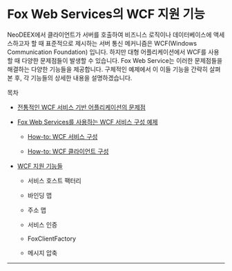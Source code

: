 # Fox Web Services의 WCF 지원 기능

NeoDEEX에서 클라이언트가 서버를 호출하여 비즈니스 로직이나 데이터베이스에 액세스하고자 할 때 표준적으로 제시하는 서버 통신 메커니즘은 WCF(Windows Communication Foundation) 입니다. 하지만 대형 어플리케이션에서 WCF를 사용할 때 다양한 문제점들이 발생할 수 있습니다. Fox Web Service는 이러한 문제점들을 해결하는 다양한 기능들을 제공합니다. 구체적인 예제에서 이 이들 기능을 간략히 살펴 본 후, 각 기능들의 상세한 내용을 설명하겠습니다.

목차

* [전통적인 WCF 서비스 기반 어플리케이션의 문제점](problems.md)

* [Fox Web Services를 사용하는 WCF 서비스 구성 예제](step-by-step.md)

  * [How-to: WCF 서비스 구성](howto-service.md)

  * [How-to: WCF 클라이언트 구성](howto-client.md)

* [WCF 지원 기능들](features.md)

  * 서비스 호스트 팩터리

  * 바인딩 맵

  * 주소 맵

  * 서비스 인증

  * FoxClientFactory

  * 메시지 압축

---